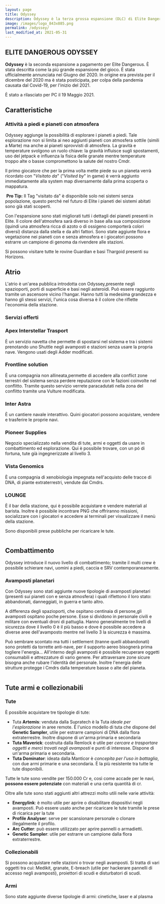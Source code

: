 ```yaml
---
layout: page
title: Odyssey
description: Odyssey è la terza grossa espansione (DLC) di Elite Dangerous. Vediamo quali sono le sue principali caratteristiche 
image: /images/logo_843x885.png
permalink: /odyssey/
last_modified_at: 2021-05-31
---
```

## ELITE DANGEROUS ODYSSEY 

**Odyssey** è la seconda espansione a pagamento per Elite Dangerous. È stata descritta come la più grande espansione del gioco. 
È stata ufficialmente annunciata nel Giugno del 2020. In origine era prevista per il dicembre del 2020 ma è stata posticipata, per colpa della pandemia causata dal Covid-19, per l'inizio del 2021. 

È stato a rilasciato per PC il 19 Maggio 2021.

## Caratteristiche

### Attività a piedi e pianeti con atmosfera
Odyssey aggiunge la possibilità di esplorare i pianeti a piedi. Tale esplorazione non si limita ai neo aggiunti pianeti con atmosfera sottile (simili a Marte) ma anche ai pianeti sprovvisti di atmosfera. 
La gravità e temperature svolgono un ruolo chiave: la gravità influisce sugli spostamenti, uso del jetpack e influenza la fisica delle granate mentre temperature  troppo alte o basse compromettono la salute del nostro Cmdr.

Il primo giocatore che per la prima volta mette piede su un pianeta verrà ricordato con "*Visitato da*" ("*Visited  by*" in game) è verrà aggiunto immediatamente alla system map diversamente dalla prima scoperta o mappatura.
<div class="box">
<i class="fa fa-hand-o-right fa-lg" aria-hidden="true" style="color: #f07b05;"></i>&nbsp;<b>Pro Tip:</b>&nbsp;Il Tag "visitato da" è disponibile solo nei sistemi senza popolazione, questo perché nel futuro di Elite i pianeti dei sistemi abitati sono già stati scoperti.</div>

Con l'espansione sono stati migliorati tutti i dettagli dei pianeti presenti in Elite. 
Il colore dell'atmosfera sarà diverso in base alla sua composizione (quindi una atmosfera ricca di azoto o di ossigeno comporterà colori diversi) distanza dalla stella e da altri fattori. Sono state aggiunte flora e vegetazione nei pianeti con e senza atmosfera e i giocatori possono estrarre un campione di genoma da rivendere alle stazioni. 

Si possono visitare tutte le rovine Guardian e basi Thargoid presenti su Horizons. 

## Atrio

L'atrio è un'area pubblica introdotta con Odyssey,presente negli spazioporti, porti di superficie e basi negli asteroidi. Può essere raggiunto tramite un ascensore vicino l'hangar. Hanno tutti la medesima grandezza e hanno gli stessi servizi, l'unica cosa diversa è il colore che riflette l'economia della stazione. 

### Servizi offerti

### Apex Interstellar Trasport

È un servizio navetta che permette di spostarsi nel sistema e tra i sistemi prenotando uno Shuttle negli avamposti e stazioni senza usare la propria nave. 
Vengono usati degli Adder modificati. 

### Frontline solution

È una compagnia non allineata,permette di accedere alla conflict zone terrestri del sistema senza perdere reputazione con le fazioni coinvolte nel conflitto.
Tramite questo servizio verrete paracadutati nella zona del conflitto tramite  una Vulture modificata. 

### Inter Astra

È un cantiere navale interattivo.
Quini giocatori possono acquistare, vendere e trasferire le proprie navi. 

### Pioneer Supplies

Negozio specializzato nella vendita di tute, armi e oggetti da usare in combattimento ed esplorazione. Qui è possibile trovare, con un pó di fortuna, tute già ingegnerizzate al livello 3. 

### Vista Genomics

È una compagnia di xenobiologia  impegnata nell'acquisto delle tracce di DNA, di piante extraterrestri, vendute dai Cmdrs. 

### LOUNGE

È il bar della stazione, qui è possibile acquistare e vendere materiali  al barista. 
Inoltre è possibile incontrare  PNG  che offriranno missioni, socializzare con i  giocatori e accedere ai terminali per visualizzare il menù della stazione. 

Sono disponibili prese pubbliche per ricaricare le tute.

<span class="image fit"><img src="/images/Elite-Division-png.png" alt=""></span>

## Combattimento

Odyssey introduce il nuovo livello di combattimento; tramite il multi crew è possibile schierare navi, uomini a piedi, caccia e SRV contemporaneamente. 

### Avamposti planetari

Con Odyssey sono stati aggiunte nuove tipologie di avamposti planetari (presenti sui pianeti con e senza atmosfera) i quali riflettono il loro stato: abbandonati, danneggiati, in guerra e tanto altro. 

A differenza degli spazioporti, che ospitano centinaia di persone,gli avamposti ospitano poche persone. Esse si dividono in personale  civili e  militare con eventuali droni di pattuglia. 
Hanno generalmente tre livelli di sicurezza dove il livello 0 è il più basso e dove è possibile accedere a diverse aree dell'avamposto mentre nel livello 3 la sicurezza è massima. 

Può sembrare scontato ma tutti i settlement (tranne quelli abbandonati) sono protetti da torrette anti-nave, per il supporto aereo bisognerà prima togliere l'energia… 
All'interno degli avamposti è possibile recuperare oggetti consumabili e attrezzature di vario genere. 
Per attraversare zone sicure bisogna anche rubare l'identità del personale. Inoltre l'energia delle strutture  protegge i Cmdrs  dalla temperature basse o alte del pianeta.

<span class="image fit"><img src="/images/Elite-Division-png.png" alt=""></span>

## Tute armi e collezionabili

### Tute 

È possibile acquistare tre tipologie di tute:

- Tuta **Artemis**: venduta dalla Supratech è la Tuta *ideale per l'esplorazione* in aree remote. 
È l'unico modello di tuta che dispone del **Genetic Sampler**, utile per estrarre campioni di DNA dalla flora extraterrestre. Inoltre dispone di un'arma primaria e secondaria
- **Tuta Maverick**: costruita dalla Remlock è utile per *cercare e trasportare oggetti e merci trovati negli avamposti* e punti di interesse. Dispone di un'arma primaria e secondaria. 
- **Tuta Dominator**: ideata dalla Manticor è *concepita per l'uso in battaglia*, con due armi primarie e una secondaria. È la più resistente tra tutte le tute disponibili. 

Tutte le tute sono vendite per 150.000 Cr e, così come accade per le navi, **possono essere potenziate** con materiali e una certa quantità di cr. 

Oltre alle tute sono stati aggiunti altri attrezzi molto utili nelle varie attività:

- **Energylink**: è molto utile per aprire o disabilitare dispositivi negli avamposti. Può essere usato anche per ricaricare le tute tramite le prese di ricarica per la tute
- **Profile Analyser**: serve per scansionare personale o clonare illegalmente il profilo. 
- **Arc Cutter**: può essere utilizzato per aprire pannelli o armadietti. 
- **Genetic Sampler**: utile per estrarre un campione dalla flora extraterrestre. 

### Collezionabili

Si possono acquistare nelle stazioni o trovar negli avamposti. Si tratta di vari oggetti tra cui: Medikit, granate, E-breach (utile per hackerare pannelli di accesso negli avamposti), proiettori di scudi e disturbatori di scudi. 

### Armi

Sono state aggiunte diverse tipologie di armi: cinetiche, laser e al plasma 

